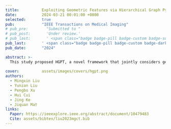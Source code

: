 ```yaml
---
title:          Exploiting Geometric Features via Hierarchical Graph Pyramid Transformer for Cancer Diagnosis Using Histopathological Images
date:           2024-03-21 00:01:00 +0800
selected:       true
pub:            "IEEE Transactions on Medical Imaging"
# pub_pre:        "Submitted to "
# pub_post:       'Under review.'
# pub_last:       ' <span class="badge badge-pill badge-custom badge-success">Spotlight</span>'
pub_last:       ' <span class="badge badge-pill badge-custom badge-dark">Journal</span>'
pub_date:       "2024"

abstract: >-
  This study proposed HGPT, a novel framework that jointly considers geometric and global representation for cancer diagnosis in histopathological images. HGPT leverages a multi-head graph aggregator to aggregate the geometric representation from pathological morphological features, and a locality feature enhancement block to highly enhance the 2D local feature perception in vision transformers, leading to improved performance on histopathological image classification.
  
cover:          assets/images/covers/hgpt.png
authors:
  - Mingxin Liu
  - Yunzan Liu
  - Pengbo Xu
  - Hui Cui
  - Jing Ke
  - Jiquan Ma†
links:
  Paper: https://ieeexplore.ieee.org/abstract/document/10479483
  Cite: assets/bibtex/liu2023mgct.bib
---
```

